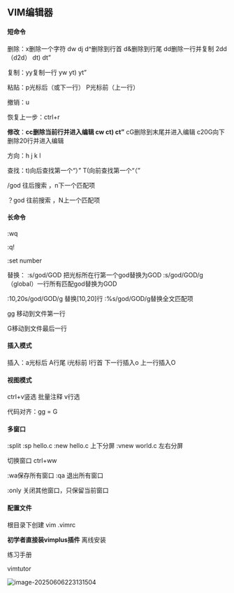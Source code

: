 ## VIM编辑器

#### 短命令

删除：x删除一个字符 dw dj    d^删除到行首   d&删除到行尾     dd删除一行并复制    2dd（d2d）			dt)  dt”

复制：yy复制一行  yw  yt)   yt”

粘贴：p光标后（或下一行）          P光标前（上一行）



撤销：u

恢复上一步：ctrl+r



**修改**：**cc删除当前行并进入编辑   cw   ct)   ct”**  	cG删除到末尾并进入编辑   c20G向下删除20行并进入编辑

方向：h j k l

查找：t)向后查找第一个“）”  		T(向前查找第一个“（”

/god 往后搜索  ，n下一个匹配项

？god 往前搜索  ，N上一个匹配项



#### 长命令

:wq

:q!

:set number

替换：	:s/god/GOD  把光标所在行第一个god替换为GOD     :s/god/GOD/g  （global）一行所有匹配god替换为GOD

:10,20s/god/GOD/g  替换[10,20]行    	:%s/god/GOD/g替换全文匹配项



gg 移动到文件第一行

G移动到文件最后一行

#### 插入模式

插入：a光标后 A行尾      i光标前  I行首        下一行插入o    	上一行插入O

#### 视图模式

ctrl+v竖选 批量注释       v行选



代码对齐：gg = G

#### 多窗口

:split   :sp hello.c     :new hello.c  上下分屏    	:vnew world.c  左右分屏

切换窗口  ctrl+ww

:wa保存所有窗口  :qa 退出所有窗口

:only 关闭其他窗口，只保留当前窗口



#### 配置文件

根目录下创建   vim  .vimrc

**初学者直接装vimplus插件**  离线安装



练习手册

vimtutor



![image-20250606223131504](C:\Users\LIYUFENG\AppData\Roaming\Typora\typora-user-images\image-20250606223131504.png)



